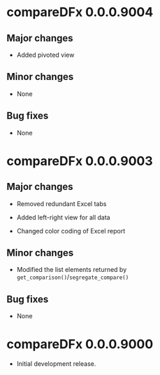 # compareDFx 0.0.0.9004

## Major changes

* Added pivoted view

## Minor changes

* None

## Bug fixes

* None



# compareDFx 0.0.0.9003

## Major changes

* Removed redundant Excel tabs

* Added left-right view for all data

* Changed color coding of Excel report 

## Minor changes

* Modified the list elements returned by `get_comparison()`/`segregate_compare()`

## Bug fixes

* None



# compareDFx 0.0.0.9000

* Initial development release.
